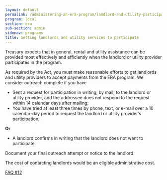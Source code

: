 ```yaml
---
layout: default
permalink: /administering-an-era-program/landlord-and-utility-participation/
program: local
section: era
sub-section: admin
sidenav: programs
title: Getting landlords and utility services to participate
---
```


Treasury expects that in general, rental and utility assistance can be provided most effectively and efficiently when the landlord or utility provider participates in the program. 

As required by the Act, you must make reasonable efforts to get landlords and utility providers to accept payments from the ERA program. We consider outreach complete if you have 

*	Sent a request for participation in writing, by mail, to the landlord or utility provider, and the addressee does not respond to the request within 14 calendar days after mailing; 
*	You have tried at least three times by phone, text, or e-mail over a 10 calendar-day period to request the landlord or utility provider’s participation; 

**Or**

*	A landlord confirms in writing that the landlord does not want to participate. 

Document your final outreach attempt or notice to the landlord. 

The cost of contacting landlords would be an eligible administrative cost.

<a href="{{ site.baseurl }}/faqs#12" class="era-guidance__faq-reference"><span class="usa-tag">FAQ #12</span></a>